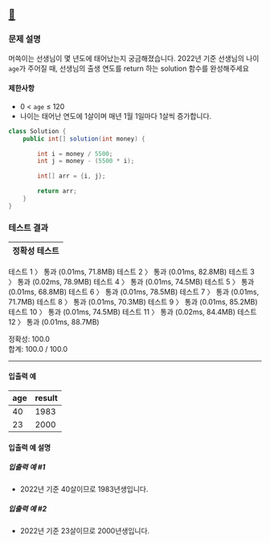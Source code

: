 ## [:link:](https://school.programmers.co.kr/learn/courses/30/lessons/120820)


### 문제 설명
머쓱이는 선생님이 몇 년도에 태어났는지 궁금해졌습니다. 2022년 기준 선생님의 나이 `age`가 주어질 때, 선생님의 출생 연도를 return 하는 solution 함수를 완성해주세요
#### 제한사항
- 0 < `age` ≤ 120
- 나이는 태어난 연도에 1살이며 매년 1월 1일마다 1살씩 증가합니다.
&nbsp;
```java
class Solution {
    public int[] solution(int money) {
        
        int i = money / 5500;
        int j = money - (5500 * i);
        
        int[] arr = {i, j};
        
        return arr;
    }
}
```
### 테스트 결과

|정확성  테스트|
|--|
테스트 1 〉	통과 (0.01ms, 71.8MB)
테스트 2 〉	통과 (0.01ms, 82.8MB)
테스트 3 〉	통과 (0.02ms, 78.9MB)
테스트 4 〉	통과 (0.01ms, 74.5MB)
테스트 5 〉	통과 (0.01ms, 68.8MB)
테스트 6 〉	통과 (0.01ms, 78.5MB)
테스트 7 〉	통과 (0.01ms, 71.7MB)
테스트 8 〉	통과 (0.01ms, 70.3MB)
테스트 9 〉	통과 (0.01ms, 85.2MB)
테스트 10 〉	통과 (0.01ms, 74.5MB)
테스트 11 〉	통과 (0.02ms, 84.4MB)
테스트 12 〉	통과 (0.01ms, 88.7MB)

정확성: 100.0   
합계: 100.0 / 100.0

---

#### 입출력 예
age|result
:--|:--
40|1983
23|2000

#### 입출력 예 설명
##### 입출력 예 #1
- 2022년 기준 40살이므로 1983년생입니다.
##### 입출력 예 #2
- 2022년 기준 23살이므로 2000년생입니다.
